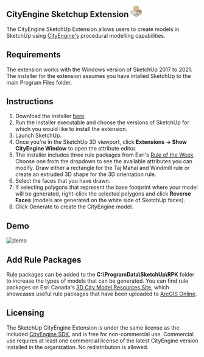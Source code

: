 ## CityEngine Sketchup Extension <img src="/logo.png" width="30" alt="Logo">

The CityEngine SketchUp Extension allows users to create models in SketchUp using [CityEngine's](https://www.esri.com/en-us/arcgis/products/arcgis-cityengine/overview) procedural modelling capabilities.

## Requirements
The extension works with the Windows version of SketchUp 2017 to 2021. The installer for the extension assumes you have intalled SketchUp to the main Program Files folder.

## Instructions
1. Download the installer [here](https://github.com/highered-esricanada/CityEngine-Sketchup-Extension/releases/download/1.1/CE.Sketchup.Installer.exe
).
1. Run the installer executable and choose the versions of SketchUp for which you would like to install the extension.
1. Launch SketchUp.
1. Once you're in the SketchUp 3D viewport, click **Extensions -> Show CityEngine Window** to open the attribute editor.
1. The installer includes three rule packages from Esri's [Rule of the Week](https://www.esri.com/arcgis-blog/products/3d-gis/3d-gis/cityengine-rule-of-the-week/). Choose one from the dropdown to see the available attributes you can modify. Draw either a rectangle for the Taj Mahal and Windmill rule or create an extruded 3D shape for the 3D orientation rule.
1. Select the faces that you have drawn.
1. If selecting polygons that represent the base footprint where your model will be generated, right-click the selected polygons and click **Reverse Faces** (models are generated on the white side of SketchUp faces). 
1. Click Generate to create the CityEngine model.

## Demo
![demo](/demo.gif)

## Add Rule Packages
Rule packages can be added to the **C:\ProgramData\SketchUp\RPK** folder to increase the types of models that can be generated. You can find rule packages on Esri Canada's [3D City Model Resources Site](https://3dcitymodels.esri.ca/), which showcases useful rule packages that have been uploaded to [ArcGIS Online](https://www.arcgis.com/).

## Licensing
The SketchUp CityEngine Extension is under the same license as the included [CityEngine SDK](https://github.com/Esri/cityengine-sdk), and is free for non-commercial use. Commercial use requires at least one commercial license of the latest CityEngine version installed in the organization. No redistribution is allowed.
